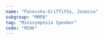 ```yaml
---
name: "Panovska-Griffiths, Jasmina"
subgroup: "MMPB"
tag: "Minisymposia Speaker"
code: "MS06"
---
```

